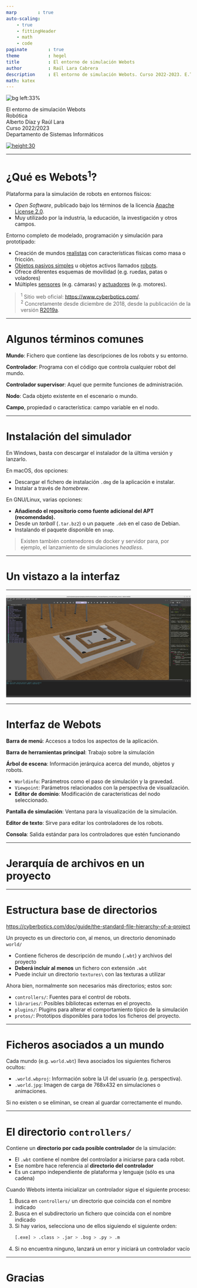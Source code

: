 ```yaml
---
marp        : true
auto-scaling:
    - true
    - fittingHeader
    - math
    - code
paginate        : true
theme           : hegel
title           : El entorno de simulación Webots
author          : Raúl Lara Cabrera
description     : El entorno de simulación Webots. Curso 2022-2023. E.T.S.I. Sistemas Informáticos (UPM)
math: katex
---
```


<!-- _class: titlepage -->
![bg left:33%](https://cyberbotics.com/assets/images/webots.png)

<div class="title">El entorno de simulación Webots</div>
<div class="subtitle">Robótica</div>
<div class="author">Alberto Díaz y Raúl Lara</div>
<div class="date">Curso 2022/2023</div>
<div class="organization">Departamento de Sistemas Informáticos</div>

[![height:30](https://img.shields.io/badge/License-CC%20BY--NC--SA%204.0-informational.svg)](https://creativecommons.org/licenses/by-nc-sa/4.0/)

---

# ¿Qué es Webots<sup>1</sup>?

Plataforma para la simulación de robots en entornos físicos:

- <i>Open Software</i>, publicado bajo los términos de la licencia [Apache License 2.0](https://www.apache.org/licenses/LICENSE-2.0).
- Muy utilizado por la industria, la educación, la investigación y otros campos.

Entorno completo de modelado, programación y simulación para prototipado:

- Creación de mundos [realistas](https://cyberbotics.com/doc/guide/appearances) con características físicas como masa o fricción.
- [Objetos pasivos simples](https://cyberbotics.com/doc/guide/objects) u objetos activos llamados [robots](https://cyberbotics.com/doc/guide/robots).
- Ofrece diferentes esquemas de movilidad (e.g. ruedas, patas o voladores)
- Múltiples [sensores](https://cyberbotics.com/doc/guide/sensors) (e.g. cámaras) y [actuadores](https://cyberbotics.com/doc/guide/actuators) (e.g. motores).

> <sup>1</sup> Sitio web oficial: <https://www.cyberbotics.com/>.  
> <sup>2</sup> Concretamente desde diciembre de 2018, desde la publicación de la versión [R2019a](https://www.cyberbotics.com/doc/blog/Webots-2019-a-release).

---

# Algunos términos comunes

**Mundo**: Fichero que contiene las descripciones de los robots y su entorno.

**Controlador**: Programa con el código que controla cualquier robot del mundo.

**Controlador supervisor**: Aquel que permite funciones de administración.

**Nodo**: Cada objeto existente en el escenario o mundo.

**Campo**, propiedad o característica: campo variable en el nodo.

---

# Instalación del simulador

En Windows, basta con descargar el instalador de la última versión y lanzarlo.

En macOS, dos opciones:

- Descargar el fichero de instalación `.dmg` de la aplicación e instalar.
- Instalar a través de <i>homebrew</i>.

En GNU/Linux, varias opciones:

- **Añadiendo el repositorio como fuente adicional del APT (recomendado).**
- Desde un <i>tarball</i> (`.tar.bz2`) o un paquete `.deb` en el caso de Debian.
- Instalando el paquete disponible en `snap`.

> Existen también contenedores de docker y servidor para, por ejemplo, el lanzamiento de simulaciones <i>headless</i>.

---

# Un vistazo a la interfaz<!--_class: transition-->

---

![bg](../img/t3/webots-ui.png)

---

# Interfaz de Webots

**Barra de menú**: Accesos a todos los aspectos de la aplicación.

**Barra de herramientas principal**: Trabajo sobre la simulación

**Árbol de escena**: Información jerárquica acerca del mundo, objetos y robots.

- `Worldinfo`: Parámetros como el paso de simulación y la gravedad.
- `Viewpoint`: Parámetros relacionados con la perspectiva de visualización.
- **Editor de dominio**: Modificación de caracteristicas del nodo seleccionado.

**Pantalla de simulación**: Ventana para la visualización de la simulación.

**Editor de texto**: Sirve para editar los controladores de los robots.

**Consola**: Salida estándar para los controladores que estén funcionando

---

# Jerarquía de archivos en un proyecto<!--_class: transition-->

---

# Estructura base de directorios

https://cyberbotics.com/doc/guide/the-standard-file-hierarchy-of-a-project


Un proyecto es un directorio con, al menos, un directorio denominado `world/`

- Contiene ficheros de descripción de mundo (`.wbt`) y archivos del proyecto
- **Deberá incluir al menos** un fichero con extensión `.wbt`
- Puede incluir un directorio `textures\` con las texturas a utilizar

Ahora bien, normalmente son necesarios más directorios; estos son:

- `controllers/`: Fuentes para el control de robots.
- `libraries/`: Posibles bibliotecas externas en el proyecto.
- `plugins/`: Plugins para alterar el comportamiento típico de la simulación
- `protos/`: Prototipos disponibles para todos los ficheros del proyecto.

---

# Ficheros asociados a un mundo

Cada mundo (e.g. `world.wbt`) lleva asociados los siguientes ficheros ocultos:

- `.world.wbproj`: Información sobre la UI del usuario (e.g. perspectiva).
- `.world.jpg`: Imagen de carga de 768x432 en simulaciones o animaciones.

Si no existen o se eliminan, se crean al guardar correctamente el mundo.

---

# El directorio `controllers/`

Contiene un **directorio por cada posible controlador** de la simulación:

- El `.wbt` contiene el nombre del controlador a iniciarse para cada robot.
- Ese nombre hace referencia al **directorio del controlador**
- Es un campo independiente de plataforma y lenguaje (sólo es una cadena)

Cuando Webots intenta inicializar un controlador sigue el siguiente proceso:

1. Busca en `controllers/` un directorio que coincida con el nombre indicado
1. Busca en el subdirectorio un fichero que coincida con el nombre indicado
1. Si hay varios, selecciona uno de ellos siguiendo el siguiente orden:
   ```bash
   [.exe] > .class > .jar > .bsg > .py > .m
   ```
1. Si no encuentra ninguno, lanzará un error y iniciará un controlador vacío

---

# Gracias<!--_class: transition-->
